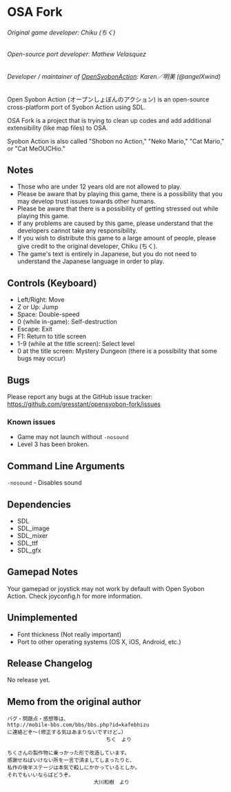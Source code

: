 # OSA Fork

###### Original game developer: Chiku (ちく)
###### Open-source port developer: Mathew Velasquez
###### Developer / maintainer of [OpenSyobonAction](https://github.com/angelXwind/OpenSyobonAction): Karen／明美 (@angelXwind)

Open Syobon Action (オープンしょぼんのアクション) is an open-source cross-platform port of Syobon Action using SDL.

OSA Fork is a project that is trying to clean up codes and add additional extensibility (like map files) to OSA.

Syobon Action is also called "Shobon no Action," "Neko Mario," "Cat Mario," or "Cat MeOUCHio."

## Notes
* Those who are under 12 years old are not allowed to play.
* Please be aware that by playing this game, there is a possibility that you may develop trust issues towards other humans.
* Please be aware that there is a possibility of getting stressed out while playing this game.
* If any problems are caused by this game, please understand that the developers cannot take any responsibility.
* If you wish to distribute this game to a large amount of people, please give credit to the original developer, Chiku (ちく).
* The game's text is entirely in Japanese, but you do not need to understand the Japanese language in order to play.

## Controls (Keyboard)
* Left/Right: Move
* Z or Up: Jump
* Space: Double-speed
* 0 (while in-game): Self-destruction
* Escape: Exit
* F1: Return to title screen
* 1-9 (while at the title screen): Select level
* 0 at the title screen: Mystery Dungeon (there is a possibility that some bugs may occur)

## Bugs
Please report any bugs at the GitHub issue tracker: https://github.com/gresstant/opensyobon-fork/issues
### Known issues
* Game may not launch without `-nosound`
* Level 3 has been broken.

## Command Line Arguments
`-nosound` - Disables sound

## Dependencies
* SDL
* SDL_image
* SDL_mixer
* SDL_ttf
* SDL_gfx

## Gamepad Notes
Your gamepad or joystick may not work by default with Open Syobon Action. Check joyconfig.h for more information.

## Unimplemented
* Font thickness (Not really important)
* Port to other operating systems (OS X, iOS, Android, etc.)

## Release Changelog
No release yet.

Memo from the original author
------
```
バグ・問題点・感想等は、
http://mobile-bbs.com/bbs/bbs.php?id=kafebhizu
に連絡どぞ〜(修正する気はあまりないですけど…)
								ちく　より

ちくさんの製作物に乗っかった形で改造しています。
感謝せねばいけない所を一言で済ましてしまったりと、
私作の後半ステージは本気で殺しにかかっているとしか。
それでもいいならばどうぞ。
							大川和樹　より
```
